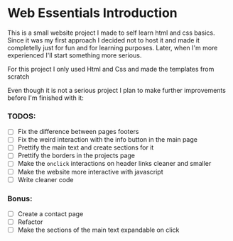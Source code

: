 # Web Essentials Introduction

This is a small website project I made to self learn html and css basics. Since it was my first approach I decided not to host it and made it completelly just for fun and for learning purposes. Later, when I'm more experienced I'll start something more serious.

For this project I only used Html and Css and made the templates from scratch

Even though it is not a serious project I plan to make further improvements before I'm finished with it:

### TODOS:

- [ ] Fix the difference between pages footers
- [ ] Fix the weird interaction with the info button in the main page
- [ ] Prettify the main text and create sections for it
- [ ] Prettify the borders in the projects page
- [ ] Make the ``onclick`` interactions on header links cleaner and smaller
- [ ] Make the website more interactive with javascript
- [ ] Write cleaner code

### Bonus:

- [ ] Create a contact page
- [ ] Refactor
- [ ] Make the sections of the main text expandable on click
